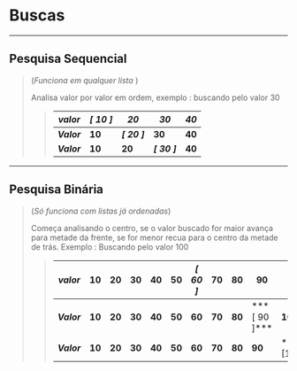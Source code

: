 # Buscas

---

## Pesquisa Sequencial 

> (*Funciona em qualquer lista* ) 
>
> Analisa valor por valor em ordem, exemplo  : buscando pelo valor 30
>
> > | *valor*     | *[ 10 ]* | *20*         | *30*         | *40*   |
> > | ----------- | -------- | ------------ | ------------ | ------ |
> > | ***Valor*** | **10**   | ***[ 20 ]*** | **30**       | **40** |
> > | ***Valor*** | **10**   | **20**       | ***[ 30 ]*** | **40** |

----

## Pesquisa Binária

> (*Só funciona com listas já ordenadas*)
>
> Começa analisando o centro, se o valor buscado for maior avança para metade da frente, se for menor recua para o centro da metade de trás. Exemplo : Buscando pelo valor 100
>
> > | *valor*     | 10     | 20     | 30     | 40     | 50     | *[ 60 ]* | 70     | 80     | 90            | 100          |
> > | ----------- | ------ | ------ | ------ | ------ | ------ | -------- | ------ | ------ | ------------- | ------------ |
> > | ***Valor*** | **10** | **20** | **30** | **40** | **50** | **60**   | **70** | **80** | *** [ 90 ]*** | **100**      |
> > | ***Valor*** | **10** | **20** | **30** | **40** | **50** | **60**   | **70** | **80** | **90**        | *** [100]*** |